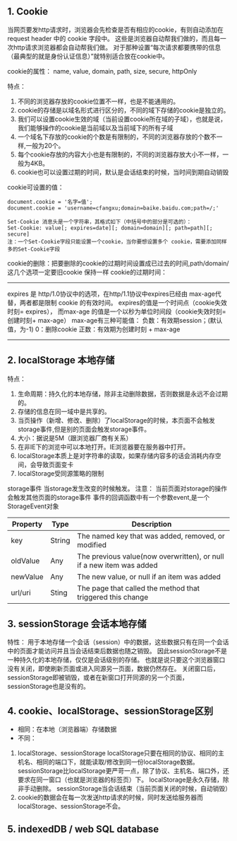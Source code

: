 ## 1. Cookie
当网页要发http请求时，浏览器会先检查是否有相应的cookie，有则自动添加在 request header 中的 cookie 字段中。
这些是浏览器自动帮我们做的，而且每一次http请求浏览器都会自动帮我们做。
对于那种设置“每次请求都要携带的信息（最典型的就是身份认证信息）”就特别适合放在cookie中。

cookie的属性：
name, value, domain, path, size, secure, httpOnly

特点：  
1. 不同的浏览器存放的cookie位置不一样，也是不能通用的。
2. cookie的存储是以域名形式进行区分的，不同的域下存储的cookie是独立的。
3. 我们可以设置cookie生效的域（当前设置cookie所在域的子域），也就是说，我们能够操作的cookie是当前域以及当前域下的所有子域
4. 一个域名下存放的cookie的个数是有限制的，不同的浏览器存放的个数不一样,一般为20个。
5. 每个cookie存放的内容大小也是有限制的，不同的浏览器存放大小不一样，一般为4KB。
6. cookie也可以设置过期的时间，默认是会话结束的时候，当时间到期自动销毁

cookie可设置的值：
```客户端设置: expires(max-age)、domain、path、secure(仅https)
document.cookie = '名字=值';
document.cookie = 'username=cfangxu;domain=baike.baidu.com;path=/;' 
```
```服务端设置: expires(max-age)、domain、path、secure、HttpOnly(是否可通过js访问cookie)
Set-Cookie 消息头是一个字符串，其格式如下（中括号中的部分是可选的）：
Set-Cookie: value[; expires=date][; domain=domain][; path=path][; secure]
注：一个Set-Cookie字段只能设置一个cookie，当你要想设置多个 cookie，需要添加同样多的Set-Cookie字段
```
cookie的删除：把要删除的cookie的过期时间设置成已过去的时间,path/domain/这几个选项一定要旧cookie 保持一样
cookie的过期时间：
***
expires 是 http/1.0协议中的选项，在http/1.1协议中expires已经由 max-age代替，两者都是限制 cookie 的有效时间。
expires的值是一个时间点（cookie失效时刻= expires），
而max-age 的值是一个以秒为单位时间段（cookie失效时刻= 创建时刻+ max-age）
max-age有三种可能值：
    负数：有效期session；(默认值，为-1)
    0：删除cookie
    正数：有效期为创建时刻 + max-age
***


## 2. localStorage 本地存储

特点：  
1. 生命周期：持久化的本地存储，除非主动删除数据，否则数据是永远不会过期的。
2. 存储的信息在同一域中是共享的。
3. 当页操作（新增、修改、删除）了localStorage的时候，本页面不会触发storage事件,但是别的页面会触发storage事件。
4. 大小：据说是5M（跟浏览器厂商有关系）
5. 在非IE下的浏览中可以本地打开。IE浏览器要在服务器中打开。
6. localStorage本质上是对字符串的读取，如果存储内容多的话会消耗内存空间，会导致页面变卡
7. localStorage受同源策略的限制

storage事件
当storage发生改变的时候触发。
注意： 当前页面对storage的操作会触发其他页面的storage事件
事件的回调函数中有一个参数event,是一个StorageEvent对象  

Property | Type    | Description
-------- | ------- | ------------
key      | String  | The named key that was added, removed, or modified
oldValue | Any     | The previous value(now overwritten), or null if a new item was added
newValue | Any     | The new value, or null if an item was added
url/uri  | Sting   | The page that called the method that triggered this change

## 3. sessionStorage 会话本地存储
特性：
用于本地存储一个会话（session）中的数据，这些数据只有在同一个会话中的页面才能访问并且当会话结束后数据也随之销毁。
因此sessionStorage不是一种持久化的本地存储，仅仅是会话级别的存储。
也就是说只要这个浏览器窗口没有关闭，即使刷新页面或进入同源另一页面，数据仍然存在。
关闭窗口后，sessionStorage即被销毁，或者在新窗口打开同源的另一个页面，sessionStorage也是没有的。

## 4. cookie、localStorage、sessionStorage区别
* 相同：在本地（浏览器端）存储数据
* 不同：
1. localStorage、sessionStorage
    localStorage只要在相同的协议、相同的主机名、相同的端口下，就能读取/修改到同一份localStorage数据。
    sessionStorage比localStorage更严苛一点，除了协议、主机名、端口外，还要求在同一窗口（也就是浏览器的标签页）下。
    localStorage是永久存储，除非手动删除。
    sessionStorage当会话结束（当前页面关闭的时候，自动销毁）
2. cookie的数据会在每一次发送http请求的时候，同时发送给服务器而localStorage、sessionStorage不会。

## 5. indexedDB / web SQL database
